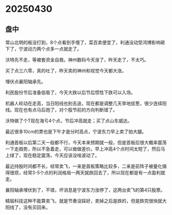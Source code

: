# 20250430

## 盘中

常山北明的板没打到，8个点看到手慢了，菜百卖便宜了，利通没动受鸿博影响砸下了，宁波动力两个点多一点就走了。

沃特先不走，等被套资金自救。神州数码今天涨了，昨天走了，不太巧。

买了点三六零，真的吐了，昨天卖的神州和视觉今天都大涨。

埋伏点襄阳轴承先。

利民股份节后准备低吸了，今天大跌以后节后惯性下跌可以入场。

机器人轮动在走高，当日阳线也别去追，现在都是调整几天旱地拔葱，很少连续阳线。现在也有点马后炮了，对个股节前的方向判断错了。

沃特做了个T现在海亏4个点，节后冲高就走；买了点山东威达。

最近很多10cm的票也是下午才是分时高点，宁波东力早上卖了拍大腿。

利通首板以后第二天一般都不行，今天本来预期就一般，但是首板后很大概率震荡一下走趋势，所以不急着走，可以做做差价。早上冲高4个点时间太短了，然后马上绿了，现在稳定震荡，今天应该没啥波动了。

最近持股时间都不长，经常卖飞，一来是首板策略比较多，二来是前阵子被量化搞得很烦，经常3-5个点的利润格局一两天就跌回去了，所以现在都是有一点盈利就走。

襄阳轴承埋伏到了，不错，坏消息是宁波东力涨停了，这两台卖飞的第4只股票。

精锻科技这种不能算卖飞，就是节奏没踩好，卖掉之后是跌的，但是跌完很快就大阳线了，没有买回来。
